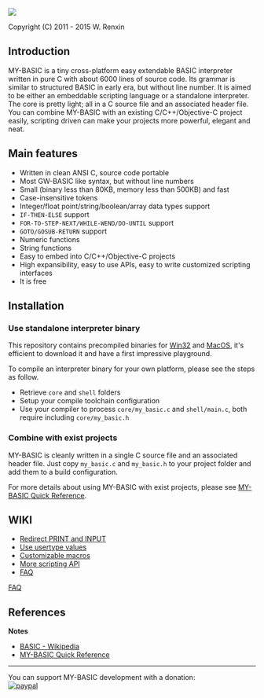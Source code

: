 ![](resource/icon.ico)

Copyright (C) 2011 - 2015 W. Renxin

## Introduction

MY-BASIC is a tiny cross-platform easy extendable BASIC interpreter written in pure C with about 6000 lines of source code. Its grammar is similar to structured BASIC in early era, but without line number. It is aimed to be either an embeddable scripting language or a standalone interpreter. The core is pretty light; all in a C source file and an associated header file. You can combine MY-BASIC with an existing C/C++/Objective-C project easily, scripting driven can make your projects more powerful, elegant and neat.

## Main features

* Written in clean ANSI C, source code portable
* Most GW-BASIC like syntax, but without line numbers
* Small (binary less than 80KB, memory less than 500KB) and fast
* Case-insensitive tokens
* Integer/float point/string/boolean/array data types support
* `IF-THEN-ELSE` support
* `FOR-TO-STEP-NEXT/WHILE-WEND/DO-UNTIL` support
* `GOTO/GOSUB-RETURN` support
* Numeric functions
* String functions
* Easy to embed into C/C++/Objective-C projects
* High expansibility, easy to use APIs, easy to write customized scripting interfaces
* It is free

## Installation

### Use standalone interpreter binary

This repository contains precompiled binaries for [Win32](output/my_basic.exe) and [MacOS](output/my_basic_mac), it's efficient to download it and have a first impressive playground.

To compile an interpreter binary for your own platform, please see the steps as follow.

* Retrieve `core` and `shell` folders
* Setup your compile toolchain configuration
* Use your compiler to process `core/my_basic.c` and `shell/main.c`, both require including `core/my_basic.h`

### Combine with exist projects

MY-BASIC is cleanly written in a single C source file and an associated header file. Just copy `my_basic.c` and `my_basic.h` to your project folder and add them to a build configuration.

For more details about using MY-BASIC with exist projects, please see [MY-BASIC Quick Reference](MY-BASIC%20Quick%20Reference.pdf).

## WIKI

* [Redirect PRINT and INPUT](https://github.com/paladin-t/my_basic/wiki/Redirect-PRINT-and-INPUT)
* [Use usertype values](https://github.com/paladin-t/my_basic/wiki/Use-usertype-values)
* [Customizable macros](https://github.com/paladin-t/my_basic/wiki/Customizable-macros)
* [More scripting API](https://github.com/paladin-t/my_basic/wiki/More-scripting-API)
* [FAQ](https://github.com/paladin-t/my_basic/wiki/FAQ)

[FAQ](https://github.com/paladin-t/my_basic/wiki/FAQ)

## References

**Notes**

* [BASIC - Wikipedia](http://en.wikipedia.org/wiki/BASIC)
* [MY-BASIC Quick Reference](MY-BASIC%20Quick%20Reference.pdf)

-----

You can support MY-BASIC development with a donation:
<br>
[![paypal](https://www.paypalobjects.com/en_US/i/btn/btn_donate_LG.gif)](https://www.paypal.com/cgi-bin/webscr?cmd=_donations&business=hellotony521%40gmail%2ecom&lc=US&item_name=my-basic&no_note=0&currency_code=USD&bn=PP%2dDonationsBF%3abtn_donate_LG%2egif%3aNonHostedGuest)
